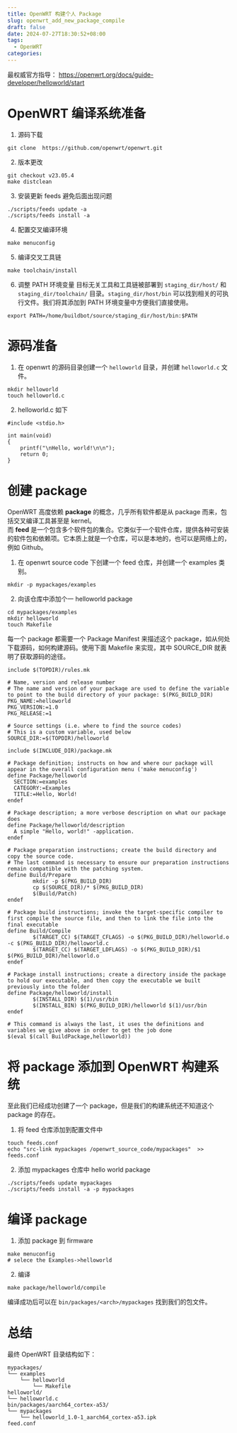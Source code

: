 ```yaml
---
title: OpenWRT 构建个人 Package
slug: openwrt_add_new_package_compile
draft: false
date: 2024-07-27T18:30:52+08:00
tags:
  - OpenWRT
categories:
---
```


最权威官方指导： https://openwrt.org/docs/guide-developer/helloworld/start<br>

# OpenWRT 编译系统准备

1. 源码下载 
```
git clone  https://github.com/openwrt/openwrt.git
```

2. 版本更改
```
git checkout v23.05.4
make distclean
```

3. 安装更新 feeds 避免后面出现问题
```
./scripts/feeds update -a
./scripts/feeds install -a
```

4. 配置交叉编译环境
```
make menuconfig
```

5. 编译交叉工具链
```
make toolchain/install
```


6. 调整 PATH 环境变量
目标无关工具和工具链被部署到 `staging_dir/host/` 和 `staging_dir/toolchain/` 目录。`staging_dir/host/bin` 可以找到相关的可执行文件。我们将其添加到 PATH 环境变量中方便我们直接使用。
```
export PATH=/home/buildbot/source/staging_dir/host/bin:$PATH
```




# 源码准备

1. 在 openwrt 的源码目录创建一个 `helloworld` 目录，并创建 `helloworld.c` 文件。
```
mkdir helloworld
touch helloworld.c
```


2. helloworld.c 如下
```
#include <stdio.h>
 
int main(void)
{
    printf("\nHello, world!\n\n");
	return 0;
}
```

# 创建 package

OpenWRT 高度依赖 **package** 的概念，几乎所有软件都是从 package 而来，包括交叉编译工具甚至是 kernel。<br>
而 **feed** 是一个包含多个软件包的集合。它类似于一个软件仓库，提供各种可安装的软件包和依赖项。它本质上就是一个仓库，可以是本地的，也可以是网络上的，例如 Github。


1. 在 openwrt source code 下创建一个 feed 仓库，并创建一个 examples 类别。
```
mkdir -p mypackages/examples
```

2. 向该仓库中添加个一 helloworld package
```
cd mypackages/examples
mkdir helloworld
touch Makefile
```
每一个 package 都需要一个 Package Manifest 来描述这个 package，如从何处下载源码，如何构建源码。使用下面 Makefile 来实现，其中 SOURCE_DIR 就表明了获取源码的途径。
```
include $(TOPDIR)/rules.mk

# Name, version and release number
# The name and version of your package are used to define the variable to point to the build directory of your package: $(PKG_BUILD_DIR)
PKG_NAME:=helloworld
PKG_VERSION:=1.0
PKG_RELEASE:=1

# Source settings (i.e. where to find the source codes)
# This is a custom variable, used below
SOURCE_DIR:=$(TOPDIR)/helloworld

include $(INCLUDE_DIR)/package.mk

# Package definition; instructs on how and where our package will appear in the overall configuration menu ('make menuconfig')
define Package/helloworld
  SECTION:=examples
  CATEGORY:=Examples
  TITLE:=Hello, World!
endef

# Package description; a more verbose description on what our package does
define Package/helloworld/description
  A simple "Hello, world!" -application.
endef

# Package preparation instructions; create the build directory and copy the source code. 
# The last command is necessary to ensure our preparation instructions remain compatible with the patching system.
define Build/Prepare
		mkdir -p $(PKG_BUILD_DIR)
		cp $(SOURCE_DIR)/* $(PKG_BUILD_DIR)
		$(Build/Patch)
endef

# Package build instructions; invoke the target-specific compiler to first compile the source file, and then to link the file into the final executable
define Build/Compile
		$(TARGET_CC) $(TARGET_CFLAGS) -o $(PKG_BUILD_DIR)/helloworld.o -c $(PKG_BUILD_DIR)/helloworld.c
		$(TARGET_CC) $(TARGET_LDFLAGS) -o $(PKG_BUILD_DIR)/$1 $(PKG_BUILD_DIR)/helloworld.o
endef

# Package install instructions; create a directory inside the package to hold our executable, and then copy the executable we built previously into the folder
define Package/helloworld/install
		$(INSTALL_DIR) $(1)/usr/bin
		$(INSTALL_BIN) $(PKG_BUILD_DIR)/helloworld $(1)/usr/bin
endef

# This command is always the last, it uses the definitions and variables we give above in order to get the job done
$(eval $(call BuildPackage,helloworld))
```




# 将 package 添加到 OpenWRT 构建系统

至此我们已经成功创建了一个 package，但是我们的构建系统还不知道这个 package 的存在。

1. 将 feed 仓库添加到配置文件中
```
touch feeds.conf
echo "src-link mypackages /openwrt_source_code/mypackages"  >> feeds.conf
```

2. 添加 mypackages 仓库中 hello world package 
```
./scripts/feeds update mypackages
./scripts/feeds install -a -p mypackages
```



# 编译 package

1. 添加 package 到 firmware
```
make menuconfig
# selece the Examples->helloworld
```



2. 编译
```
make package/helloworld/compile
```

编译成功后可以在 `bin/packages/<arch>/mypackages` 找到我们的包文件。

# 总结

最终 OpenWRT 目录结构如下：<br>
```
mypackages/
└── examples
    └── helloworld
        └── Makefile
helloworld/
└── helloworld.c
bin/packages/aarch64_cortex-a53/
└── mypackages
    └── helloworld_1.0-1_aarch64_cortex-a53.ipk
feed.conf
```